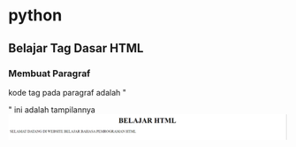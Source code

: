 # python
## Belajar Tag Dasar HTML

### Membuat Paragraf

kode tag pada paragraf adalah "<p>"
ini adalah tampilannya 
![Gambar 1](screenshoot/ss1.png)